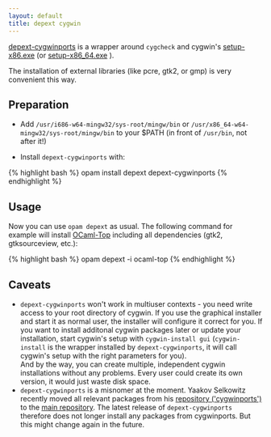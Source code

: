 ```yaml
---
layout: default
title: depext cygwin
---
```



[depext-cygwinports](https://github.com/fdopen/depext-cygwinports) is
a wrapper around `cygcheck` and cygwin's
[setup-x86.exe](https://cygwin.com/setup-x86.exe) \(or
[setup-x86_64.exe](https://cygwin.com/setup-x86_64.exe) \).

The installation of external libraries (like pcre, gtk2, or gmp) is
very convenient this way.  <br />

## Preparation

* Add `/usr/i686-w64-mingw32/sys-root/mingw/bin` or
  `/usr/x86_64-w64-mingw32/sys-root/mingw/bin` to your $PATH (in front
  of `/usr/bin`, not after it!)

* Install `depext-cygwinports` with:

{% highlight bash %}
opam install depext depext-cygwinports
{% endhighlight %}
<br />

## Usage

Now you can use `opam depext` as usual. The following command for
example will install
[OCaml-Top](https://www.typerex.org/ocaml-top.html) including all
dependencies (gtk2, gtksourceview, etc.):

{% highlight bash %}
opam depext -i ocaml-top
{% endhighlight %}
<br />

## Caveats

* `depext-cygwinports` won't work in multiuser contexts - you need
  write access to your root directory of cygwin. If you use the
  graphical installer and start it as normal user, the installer will
  configure it correct for you. If you want to install additonal
  cygwin packages later or update your installation, start cygwin's
  setup with `cygwin-install gui` (`cygwin-install` is the wrapper
  installed by `depext-cygwinports`, it will call cygwin's setup with
  the right parameters for you). <br /> And by the way, you can create
  multiple, independent cygwin installations without any
  problems. Every user could create its own version, it would just
  waste disk space.
* `depext-cygwinports` is a misnomer at the moment. Yaakov Selkowitz
  recently moved all relevant packages from his
  [repository \('cygwinports'\)](http://cygwinports.org/) to the
  [main repository](http://permalink.gmane.org/gmane.os.cygwin/157342). The
  latest release of `depext-cygwinports` therefore does not longer
  install any packages from cygwinports. But this might change again
  in the future.
